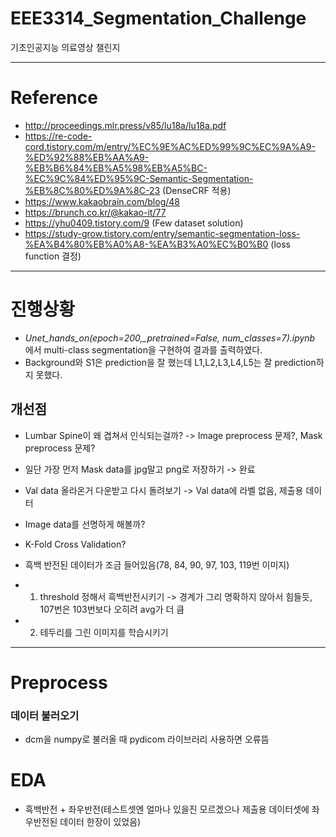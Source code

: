 # EEE3314_Segmentation_Challenge
기초인공지능 의료영상 챌린지

---
# Reference
- http://proceedings.mlr.press/v85/lu18a/lu18a.pdf
- https://re-code-cord.tistory.com/m/entry/%EC%9E%AC%ED%99%9C%EC%9A%A9-%ED%92%88%EB%AA%A9-%EB%B6%84%EB%A5%98%EB%A5%BC-%EC%9C%84%ED%95%9C-Semantic-Segmentation-%EB%8C%80%ED%9A%8C-23 (DenseCRF 적용)
- https://www.kakaobrain.com/blog/48
- https://brunch.co.kr/@kakao-it/77
- https://yhu0409.tistory.com/9 (Few dataset solution)
- https://study-grow.tistory.com/entry/semantic-segmentation-loss-%EA%B4%80%EB%A0%A8-%EA%B3%A0%EC%B0%B0 (loss function 결정)

---

# 진행상황
- *Unet_hands_on(epoch=200,_pretrained=False, num_classes=7).ipynb* 에서 multi-class segmentation을 구현하여 결과를 출력하였다.
- Background와 S1은 prediction을 잘 했는데 L1,L2,L3,L4,L5는 잘 prediction하지 못했다.
## 개선점
- Lumbar Spine이 왜 겹쳐서 인식되는걸까? -> Image preprocess 문제?, Mask preprocess 문제?
- 일단 가장 먼저 Mask data를 jpg말고 png로 저장하기 -> 완료
- Val data 올라온거 다운받고 다시 돌려보기 -> Val data에 라벨 없음, 제출용 데이터
- Image data를 선명하게 해볼까?
- K-Fold Cross Validation?

- 흑백 반전된 데이터가 조금 들어있음(78, 84, 90, 97, 103, 119번 이미지)
- 1. threshold 정해서 흑백반전시키기 -> 경계가 그리 명확하지 않아서 힘들듯, 107번은 103번보다 오히려 avg가 더 큼
- 2. 테두리를 그린 이미지를 학습시키기

---

# Preprocess
### 데이터 불러오기
- dcm을 numpy로 불러올 때 pydicom 라이브러리 사용하면 오류뜸

# EDA
- 흑백반전 + 좌우반전(테스트셋엔 얼마나 있을진 모르겠으나 제출용 데이터셋에 좌우반전된 데이터 한장이 있었음)
